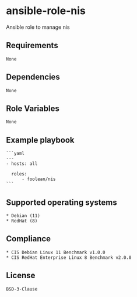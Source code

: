 # ansible-role-nis

Ansible role to manage nis


## Requirements

    None


## Dependencies

    None


## Role Variables

    None


## Example playbook

    ```yaml
    ---
    - hosts: all

      roles:
          - foolean/nis
    ```


## Supported operating systems

    * Debian (11)
    * RedHat (8)


## Compliance

    * CIS Debian Linux 11 Benchmark v1.0.0
    * CIS RedHat Enterprise Linux 8 Benchmark v2.0.0


## License

    BSD-3-Clause
